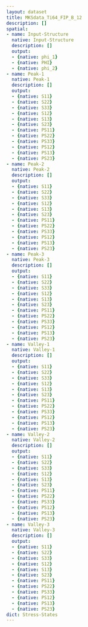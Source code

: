 ```yaml
---
layout: dataset
title: MKSdata_Ti64_FIP_B_12
description: []
spatial:
- name: Input-Structure
  native: Input-Structure
  description: []
  output:
  - {native: phi_1}
  - {native: PHI}
  - {native: phi_2}
- name: Peak-1
  native: Peak-1
  description: []
  output:
  - {native: S11}
  - {native: S22}
  - {native: S33}
  - {native: S12}
  - {native: S13}
  - {native: S23}
  - {native: PS11}
  - {native: PS22}
  - {native: PS33}
  - {native: PS12}
  - {native: PS13}
  - {native: PS23}
- name: Peak-2
  native: Peak-2
  description: []
  output:
  - {native: S11}
  - {native: S22}
  - {native: S33}
  - {native: S12}
  - {native: S13}
  - {native: S23}
  - {native: PS11}
  - {native: PS22}
  - {native: PS33}
  - {native: PS12}
  - {native: PS13}
  - {native: PS23}
- name: Peak-3
  native: Peak-3
  description: []
  output:
  - {native: S11}
  - {native: S22}
  - {native: S33}
  - {native: S12}
  - {native: S13}
  - {native: S23}
  - {native: PS11}
  - {native: PS22}
  - {native: PS33}
  - {native: PS12}
  - {native: PS13}
  - {native: PS23}
- name: Valley-1
  native: Valley-1
  description: []
  output:
  - {native: S11}
  - {native: S22}
  - {native: S33}
  - {native: S12}
  - {native: S13}
  - {native: S23}
  - {native: PS11}
  - {native: PS22}
  - {native: PS33}
  - {native: PS12}
  - {native: PS13}
  - {native: PS23}
- name: Valley-2
  native: Valley-2
  description: []
  output:
  - {native: S11}
  - {native: S22}
  - {native: S33}
  - {native: S12}
  - {native: S13}
  - {native: S23}
  - {native: PS11}
  - {native: PS22}
  - {native: PS33}
  - {native: PS12}
  - {native: PS13}
  - {native: PS23}
- name: Valley-3
  native: Valley-3
  description: []
  output:
  - {native: S11}
  - {native: S22}
  - {native: S33}
  - {native: S12}
  - {native: S13}
  - {native: S23}
  - {native: PS11}
  - {native: PS22}
  - {native: PS33}
  - {native: PS12}
  - {native: PS13}
  - {native: PS23}
dict: Stress-States
---
```

